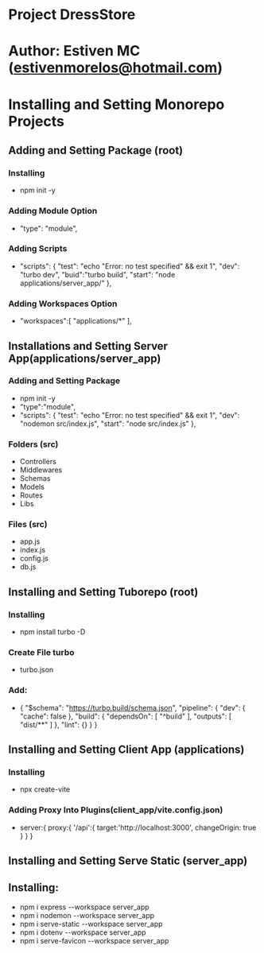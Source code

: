 # Project DressStore
# Author: Estiven MC (estivenmorelos@hotmail.com)


# Installing and Setting Monorepo Projects

## Adding and Setting Package (root)
### Installing
- npm init -y
### Adding Module Option
- "type": "module",
### Adding Scripts 
- "scripts": {
    "test": "echo \"Error: no test specified\" && exit 1",
    "dev": "turbo dev",
    "buid":"turbo build",
    "start": "node applications/server_app/"
  },
### Adding Workspaces Option
-  "workspaces":[
    "applications/*"
  ],


## Installations and Setting Server App(applications/server_app)
### Adding and Setting Package
- npm init -y
- "type":"module",
- "scripts": {
    "test": "echo \"Error: no test specified\" && exit 1",
    "dev": "nodemon src/index.js",
    "start": "node src/index.js"
  },
### Folders (src)
- Controllers
- Middlewares
- Schemas
- Models
- Routes
- Libs
### Files (src)
- app.js
- index.js
- config.js
- db.js


## Installing and Setting Tuborepo (root)
### Installing
- npm install turbo -D
### Create File turbo
- turbo.json
### Add:
- {
    "$schema": "https://turbo.build/schema.json",
    "pipeline": {
        "dev": {
            "cache": false
        },
        "build": {
            "dependsOn": [
                "^build"
            ],
            "outputs": [
                "dist/**"
            ]
        },
        "lint": {}
    }
}

## Installing and Setting Client App (applications)
### Installing
- npx create-vite
### Adding Proxy Into Plugins(client_app/vite.config.json)
-  server:{
    proxy:{
      '/api':{
        target:'http://localhost:3000',
        changeOrigin: true
      }
    }
  }

## Installing and Setting Serve Static (server_app)
## Installing:
- npm i express --workspace server_app
- npm i nodemon --workspace server_app
- npm i serve-static --workspace server_app
- npm i dotenv --workspace server_app
- npm i serve-favicon --workspace server_app